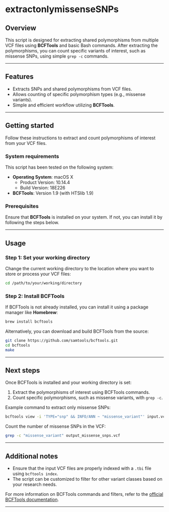 # extractonlymissenseSNPs

## Overview
This script is designed for extracting shared polymorphisms from multiple VCF files using **BCFTools** and basic Bash commands. After extracting the polymorphisms, you can count specific variants of interest, such as missense SNPs, using simple `grep -c` commands.

---

## Features
- Extracts SNPs and shared polymorphisms from VCF files.
- Allows counting of specific polymorphism types (e.g., missense variants).
- Simple and efficient workflow utilizing **BCFTools**.

---

## Getting started
Follow these instructions to extract and count polymorphisms of interest from your VCF files.

### System requirements
This script has been tested on the following system:
- **Operating System**: macOS X  
  - Product Version: 10.14.4  
  - Build Version: 18E226  
- **BCFTools**: Version 1.9 (with HTSlib 1.9)

### Prerequisites
Ensure that **BCFTools** is installed on your system. If not, you can install it by following the steps below.

---

## Usage

### Step 1: Set your working directory
Change the current working directory to the location where you want to store or process your VCF files:
```bash
cd /path/to/your/working/directory
```

### Step 2: Install BCFTools
If BCFTools is not already installed, you can install it using a package manager like **Homebrew**:
```bash
brew install bcftools
```
Alternatively, you can download and build BCFTools from the source:
```bash
git clone https://github.com/samtools/bcftools.git
cd bcftools
make
```

---

## Next steps
Once BCFTools is installed and your working directory is set:
1. Extract the polymorphisms of interest using BCFTools commands.
2. Count specific polymorphisms, such as missense variants, with `grep -c`.

Example command to extract only missense SNPs:
```bash
bcftools view -i 'TYPE="snp" && INFO/ANN ~ "missense_variant"' input.vcf > output_missense_snps.vcf
```

Count the number of missense SNPs in the VCF:
```bash
grep -c "missense_variant" output_missense_snps.vcf
```

---

## Additional notes
- Ensure that the input VCF files are properly indexed with a `.tbi` file using `bcftools index`.
- The script can be customized to filter for other variant classes based on your research needs.

For more information on BCFTools commands and filters, refer to the [official BCFTools documentation](http://samtools.github.io/bcftools/).

---
